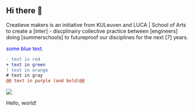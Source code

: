 ## Hi there 👋

Creatieve makers is an initiative from KULeuven and LUCA | School of Arts to create a [inter] - discplinairy collective practice between [engineers] doing [summerschools] to futureproof our disciplines for the next [7] years.

<span style="color:blue">some *blue* text</span>.

```diff
- text in red
+ text in green
! text in orange
# text in gray
@@ text in purple (and bold)@@
```

<a><img src="https://dump.cy.md/6c736bfd11ded8cdc5e2bda009a6694a/colortext.svg"/></a>





  <text font-size="16" x="10" y="20">
    <tspan fill="red">Hello</tspan>,
    <tspan fill="green">world</tspan>!
  </text>
</svg>
